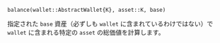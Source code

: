 ```
balance(wallet::AbstractWallet{K}, asset::K, base)
```

指定された `base` 資産（必ずしも `wallet` に含まれているわけではない）で `wallet` に含まれる特定の `asset` の総価値を計算します。
